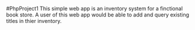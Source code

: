 #PhpProject1
This simple web app is an inventory system for a finctional book store.
A user of this web app would be able to add and query existing titles in thier inventory.
